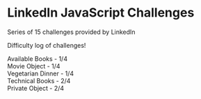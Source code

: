 # LinkedIn JavaScript Challenges

Series of 15 challenges provided by LinkedIn

Difficulty log of challenges!

Available Books - 1/4<br>
Movie Object - 1/4<br>
Vegetarian Dinner - 1/4<br>
Technical Books - 2/4<br>
Private Object - 2/4<br>